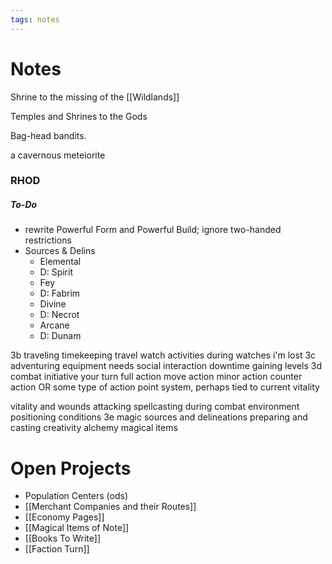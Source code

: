```yaml
---
tags: notes
---
```

# Notes

Shrine to the missing of the [[Wildlands]]

Temples and Shrines to the Gods

Bag-head bandits.

a cavernous meteiorite

### RHOD
##### To-Do
- rewrite Powerful Form and Powerful Build; ignore two-handed restrictions
- Sources & Delins
	- Elemental
	- D: Spirit
	- Fey
	- D: Fabrim
	- Divine
	- D: Necrot
	- Arcane
	- D: Dunam

3b traveling
timekeeping
travel watch
activities during watches
i'm lost
3c adventuring
equipment
needs
social interaction
downtime
gaining levels
3d combat
initiative
your turn
	full action
	move action
	minor action
	counter action
	OR
	some type of action point system, perhaps tied to current vitality

vitality and wounds
attacking
spellcasting during combat
environment
positioning
conditions
3e magic
sources and delineations
preparing and casting
creativity
alchemy
magical items

# Open Projects
- Population Centers (ods)
- [[Merchant Companies and their Routes]]
- [[Economy Pages]]
- [[Magical Items of Note]]
- [[Books To Write]]
- [[Faction Turn]]